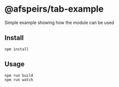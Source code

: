 # @afspeirs/tab-example

Simple example showing how the module can be used

## Install

```
npm install
```

## Usage

```
npm run build
npm run watch
```
